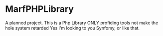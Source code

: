 # MarfPHPLibrary
A planned project. This is a Php Library ONLY profiding tools not make the hole system retarded Yes i'm looking to you Synfomy, or like that.
